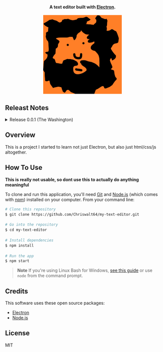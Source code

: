 

<h4 align="center">A text editor built with <a href="http://electron.atom.io" target="_blank">Electron</a>.</h4>
<!--This should be an unseen comment. aligning images for github markdown has to be done with inline css on html tags, it cant be done with just markdown-->
<p align="center"> 
    <img src="Logo256x256.png" />
</p> 

## Releast Notes
<details>
<summary>Release 0.0.1 (The Washington)</summary>
<br>
	<ul>
<li>Changed the icon from the default Electron icon to the temp icon (its a 256x256 png of my twitch logo)</li>
<li> Got rid of several UI elements</li>
		<ul>
	<li>Navbar options</li>
	<li>Hamburger menu</li>
	</ul>
<li>Removed the header above the textarea and moved the save and load buttons to where the navbar was.</li>
<li>Added options to Window File menu for saving and loading (Not fully implemented)</li>
</ul>
	
with these updates, we are officially calling this release 0.0.1 - The Washington.

Oh yeah, Im using U.S. President names for releases because why not?

</details>

## Overview

This is a project I started to learn not just Electron, but also just html/css/js altogether. 

## How To Use

**This is really not usable, so dont use this to actually do anything meaningful**

To clone and run this application, you'll need [Git](https://git-scm.com) and [Node.js](https://nodejs.org/en/download/) (which comes with [npm](http://npmjs.com)) installed on your computer. From your command line:

```bash
# Clone this repository
$ git clone https://github.com/Chriswalt64/my-text-editor.git

# Go into the repository
$ cd my-text-editor

# Install dependencies
$ npm install

# Run the app
$ npm start
```

> **Note**
> If you're using Linux Bash for Windows, [see this guide](https://www.howtogeek.com/261575/how-to-run-graphical-linux-desktop-applications-from-windows-10s-bash-shell/) or use `node` from the command prompt.

## Credits

This software uses these open source packages:

- [Electron](http://electron.atom.io/)
- [Node.js](https://nodejs.org/)

## License

MIT
